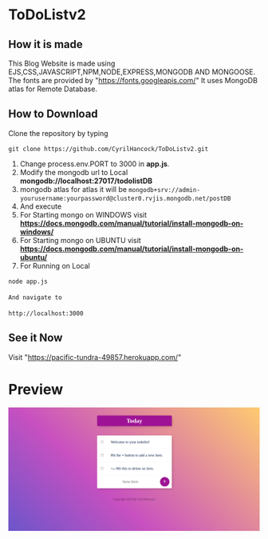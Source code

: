# ToDoListv2


## How it is made
  This Blog Website is made using EJS,CSS,JAVASCRIPT,NPM,NODE,EXPRESS,MONGODB AND MONGOOSE.
 The fonts are provided by "https://fonts.googleapis.com/"
 It uses MongoDB atlas for Remote Database.
## How to Download
Clone the repository by typing
```
git clone https://github.com/CyrilHancock/ToDoListv2.git
```
1. Change process.env.PORT to 3000 in **app.js**.
2. Modify the mongodb url to Local **mongodb://localhost:27017/todolistDB** 
3. mongodb atlas for atlas it will be ```mongodb+srv://admin-yourusername:yourpassword@cluster0.rvjis.mongodb.net/postDB ```
4. And execute
5. For Starting mongo on WINDOWS visit **https://docs.mongodb.com/manual/tutorial/install-mongodb-on-windows/**
6. For Starting mongo on UBUNTU  visit **https://docs.mongodb.com/manual/tutorial/install-mongodb-on-ubuntu/**
7. For Running on Local
```
node app.js

And navigate to

http://localhost:3000
```
## See it Now
Visit "https://pacific-tundra-49857.herokuapp.com/"

# Preview
![This is an image](/todolistpreview2.png)

